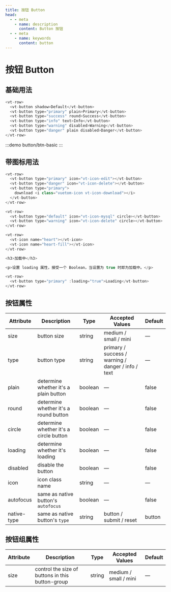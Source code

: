 ```yaml
--- 
title: 按钮 Button
head:
  - - meta
    - name: description
      content: Button 按钮
  - - meta
    - name: keywords
      content: button
---
```

# 按钮 Button


## 基础用法

<ClientOnly>
  <ButtonBasic />
</ClientOnly>

```js code
<vt-row>
  <vt-button shadow>Default</vt-button>
  <vt-button type="primary" plain>Primary</vt-button>
  <vt-button type="success" round>Success</vt-button>
  <vt-button type="info" text>Info</vt-button>
  <vt-button type="warning" disabled>Warning</vt-button>
  <vt-button type="danger" plain disabled>Danger</vt-button>
</vt-row>
```

:::demo
button/btn-basic
:::

## 带图标用法

<ClientOnly>
  <ButtonIcon />
</ClientOnly>

```js code
<vt-row>
  <vt-button type="primary" icon="vt-icon-edit"></vt-button>
  <vt-button type="danger" icon="vt-icon-delete"></vt-button>
  <vt-button type="primary">
    download <i class="vuetom-icon vt-icon-download"></i>
  </vt-button>
</vt-row>

<vt-row>
  <vt-button type="default" icon="vt-icon-mysql" circle></vt-button>
  <vt-button type="warning" icon="vt-icon-delete" circle></vt-button>
</vt-row>

<vt-row>
  <vt-icon name="heart"></vt-icon>
  <vt-icon name="heart-fill"></vt-icon>
</vt-row>

<h3>加载中</h3>

<p>设置 loading 属性，接受一个 Boolean，当设置为 true 时即为加载中。</p>

<vt-row>
  <vt-button type="primary" :loading="true">Loading</vt-button>
</vt-row>
```

## 按钮属性

| Attribute   | Description                            | Type    | Accepted Values                                    | Default |
| ----------- | -------------------------------------- | ------- | -------------------------------------------------- | ------- |
| size        | button size                            | string  | medium / small / mini                              | —       |
| type        | button type                            | string  | primary / success / warning / danger / info / text | —       |
| plain       | determine whether it's a plain button  | boolean | —                                                  | false   |
| round       | determine whether it's a round button  | boolean | —                                                  | false   |
| circle      | determine whether it's a circle button | boolean | —                                                  | false   |
| loading     | determine whether it's loading         | boolean | —                                                  | false   |
| disabled    | disable the button                     | boolean | —                                                  | false   |
| icon        | icon class name                        | string  | —                                                  | —       |
| autofocus   | same as native button's `autofocus`    | boolean | —                                                  | false   |
| native-type | same as native button's `type`         | string  | button / submit / reset                            | button  |

## 按钮组属性

| Attribute | Description                                      | Type   | Accepted Values       | Default |
| --------- | ------------------------------------------------ | ------ | --------------------- | ------- |
| size      | control the size of buttons in this button-group | string | medium / small / mini | —       |
